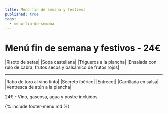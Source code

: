 ```yaml
---
title: Menú fin de semana y festivos
published: true
tags:
  - menu-fin-de-semana
---
```



# Menú fin de semana y festivos - 24€

|Risoto de setas|
|Sopa castellana|
|Trigueros a la plancha|
|Ensalada con rulo de cabra, frutos secos y balsámico de frutos rojos|

------

|Rabo de toro al vino tinto|
|Secreto ibérico|
|Entrecot|
|Carrillada en salsa|
|Ventresca de atún a la plancha|

<!-- |Cordero asado|eligiendo este segundo plato se añade 6€ al menú, en total 28€| -->

24€ - Vino, gaseosa, agua y postre incluidos

{% include footer-menu.md %}

